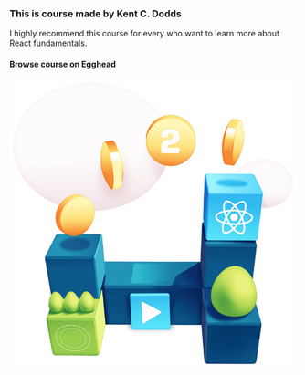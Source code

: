### This is course made by Kent C. Dodds

I highly recommend this course for every who want to learn more about React  fundamentals.

#### Browse course  on Egghead

[![Course Thumbnail](thumbnail.png)](https://egghead.io/courses/the-beginner-s-guide-to-react)

